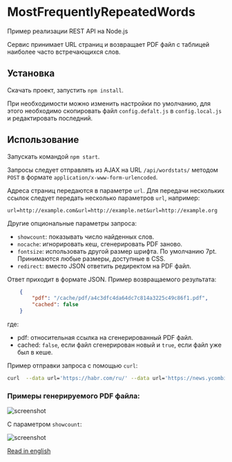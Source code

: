 MostFrequentlyRepeatedWords
===========================

Пример реализации REST API на Node.js

Сервис принимает URL страниц и возвращает PDF файл с таблицей наиболее часто встречающихся слов.

Установка
---------

Скачать проект, запустить `npm install`.

При необходимости можно изменить настройки по умолчанию, для этого необходимо скопировать файл `config.defalt.js` в `config.local.js` и редактировать последний.

Использование
-------------

Запускать командой `npm start`.

Запросы следует отправлять из AJAX на URL `/api/wordstats/` методом `POST` в формате `application/x-www-form-urlencoded`.

Адреса страниц передаются в параметре `url`. Для передачи нескольких ссылок следует передать несколько параметров `url`, например:

    url=http://example.com&url=http://example.net&url=http://example.org

Другие опциональные параметры запроса:

* `showcount`: показывать число найденных слов.
* `nocache`: игнорировать кеш, сгенерировать PDF заново.
* `fontsize`: использовать другой размер шрифта. По умолчанию 7pt. Принимаются любые размеры, доступные в CSS.
* `redirect`: вместо JSON ответить редиректом на PDF файл.

Ответ приходит в формате JSON. Пример возвращаемого результата:

```json
    {
        "pdf": "/cache/pdf/a4c3dfc4da64dc7c814a3225c49c86f1.pdf",
        "cached": false
    }
```

где:

* pdf: относительная ссылка на сгенерированный PDF файл.
* cached: `false`, если файл сгенерирован новый и `true`, если файл уже был в кеше.

Пример отправки запроса с помощью `curl`:

```bash
curl  --data url='https://habr.com/ru/' --data url='https://news.ycombinator.com/item?id=20685944' 'http://localhost:8080/api/wordstats/'
```

### Примеры генерируемого PDF файла:

![screenshot](https://i.imgur.com/RY3xHb2.png)

С параметром `showcount`:

![screenshot](https://i.imgur.com/qk6PwXZ.png)

[Read in english](https://github.com/rekcuFniarB/MostFrequentlyRepeatedWords#readme)
